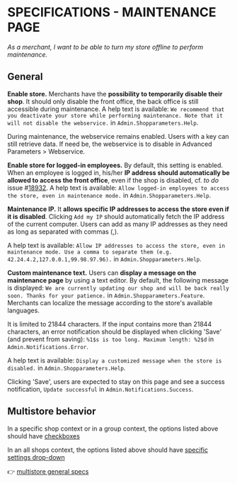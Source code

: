 # **SPECIFICATIONS - MAINTENANCE PAGE**


_As a merchant, I want to be able to turn my store offline to perform maintenance._

## General

**Enable store.** Merchants have the **possibility to temporarily disable their shop**. It should only disable the front office, the back office is still accessible during maintenance. A help text is available: `We recommend that you deactivate your store while performing maintenance. Note that it will not disable the webservice.` in `Admin.Shopparameters.Help`.

During maintenance, the webservice remains enabled. Users with a key can still retrieve data. If need be, the webservice is to disable in Advanced Parameters > Webservice.

**Enable store for logged-in employees.** By default, this setting is enabled. When an employee is logged in, his/her **IP address should automatically be allowed to access the front office**, even if the shop is disabled, cf. _to do_ issue #[18932](https://github.com/PrestaShop/PrestaShop/issues/18932). A help text is available: `Allow logged-in employees to access the store, even in maintenance mode.` in `Admin.Shopparameters.Help`.

**Maintenance IP.** It **allows specific IP addresses to access the store even if it is disabled**. Clicking `Add my IP` should automatically fetch the IP address of the current computer. Users can add as many IP addresses as they need as long as separated with commas (,).

A help text is available: `Allow IP addresses to access the store, even in maintenance mode. Use a comma to separate them (e.g. 42.24.4.2,127.0.0.1,99.98.97.96).` in `Admin.Shopparameters.Help`.

**Custom maintenance text.** Users can **display a message on the maintenance page** by using a text editor. By default, the following message is displayed: `We are currently updating our shop and will be back really soon. Thanks for your patience.` in `Admin.Shopparameters.Feature`. Merchants can localize the message according to the store's available languages.

It is limited to 21844 characters. If the input contains more than 21844 characters, an error notification should be displayed when clicking 'Save' (and prevent from saving): `%1$s is too long. Maximum length: %2$d` in `Admin.Notifications.Error`.

A help text is available: `Display a customized message when the store is disabled.` in `Admin.Shopparameters.Help`.

Clicking 'Save', users are expected to stay on this page and see a success notification, `Update successful` in `Admin.Notifications.Success`.


## Multistore behavior

In a specific shop context or in a group context, the options listed above should have [checkboxes](https://github.com/PrestaShop/PrestaShop/issues/19362) 

In an all shops context, the options listed above should have [specific settings drop-down](https://github.com/PrestaShop/PrestaShop/issues/19314)

:point_right: [multistore general specs](../../multistoregeneralspecs.md)

